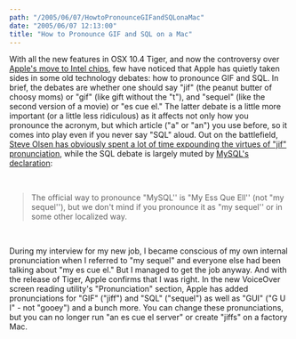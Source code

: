 ```yaml
---
path: "/2005/06/07/HowtoPronounceGIFandSQLonaMac" 
date: "2005/06/07 12:13:00" 
title: "How to Pronounce GIF and SQL on a Mac" 
---
```

<p>With all the new features in OSX 10.4 Tiger, and now the controversy over <a href="http://www.washingtonpost.com/wp-dyn/content/article/2005/06/07/AR2005060700367.html">Apple's move to Intel chips</a>, few have noticed that Apple has quietly taken sides in some old technology debates: how to pronounce GIF and SQL. In brief, the debates are whether one should say "jif" (the peanut butter of choosy moms) or "gif" (like gift without the "t"), and "sequel" (like the second version of a movie) or "es cue el."  The latter debate is a little more important (or a little less ridiculous) as it affects not only how you pronounce the acronym, but which article ("a" or "an") you use before, so it comes into play even if you never say "SQL" aloud.  Out on the battlefield, <a href="http://www.olsenhome.com/gif/">Steve Olsen has obviously spent a lot of time expounding the virtues of "jif" pronunciation</a>, while the SQL debate is largely muted by <a href="http://dev.mysql.com/doc/mysql/en/what-is.html">MySQL's declaration</a>:</p><br><blockquote><p>The official way to pronounce "MySQL'' is "My Ess Que Ell'' (not "my sequel''), but we don't mind if you pronounce it as "my sequel'' or in some other localized way.</p></blockquote><br><p>During my interview for my new job, I became conscious of my own internal pronunciation when I referred to "my sequel" and everyone else had been talking about "my es cue el."  But I managed to get the job anyway. And with the release of Tiger, Apple confirms that I was right. In the new VoiceOver screen reading utility's "Pronunciation" section, Apple has added pronunciations for "GIF" ("jiff") and "SQL" ("sequel") as well as "GUI" ("G U I" - not "gooey") and a bunch more. You can change these pronunciations, but you can no longer run "an es cue el server" or create "jiffs" on a factory Mac.</p>